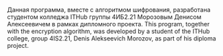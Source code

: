 Данная программа, вместе с алгоритмом шифрования, разработана студентом колледжа ITHub группы 4ИБ2.21 Морозовым Денисом Алексеевичем в рамках дипломного проекта.
This program, together with the encryption algorithm, was developed by a student of the ITHub college, group 4IS2.21, Denis Alekseevich Morozov, as part of his diploma project.
